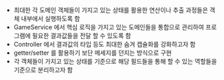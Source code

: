 - 최대한 각 도메인 객체들이 가지고 있는 상태를 활용한 연산이나 추출 과정들은 객체 내부에서 실행하도록 함
- GameService 에서 핵심 로직을 가지고 있는 도메인들을 통합으로 관리하여 프로그램에 필요한 결과값들을 전달 할 수 있도록 함
- Controller 에서 결과값의 타입 등도 최대한 숨겨 캡슐화를 강화하고자 함
- getter/setter 를 활용하기 보단 메세지를 던지는 방식으로 구현
- 각 객체들이 가지고 있는 상태를 기준으로 해당 필드들을 통해 할 수 있는 역할들을 기준으로 분리하고자 함